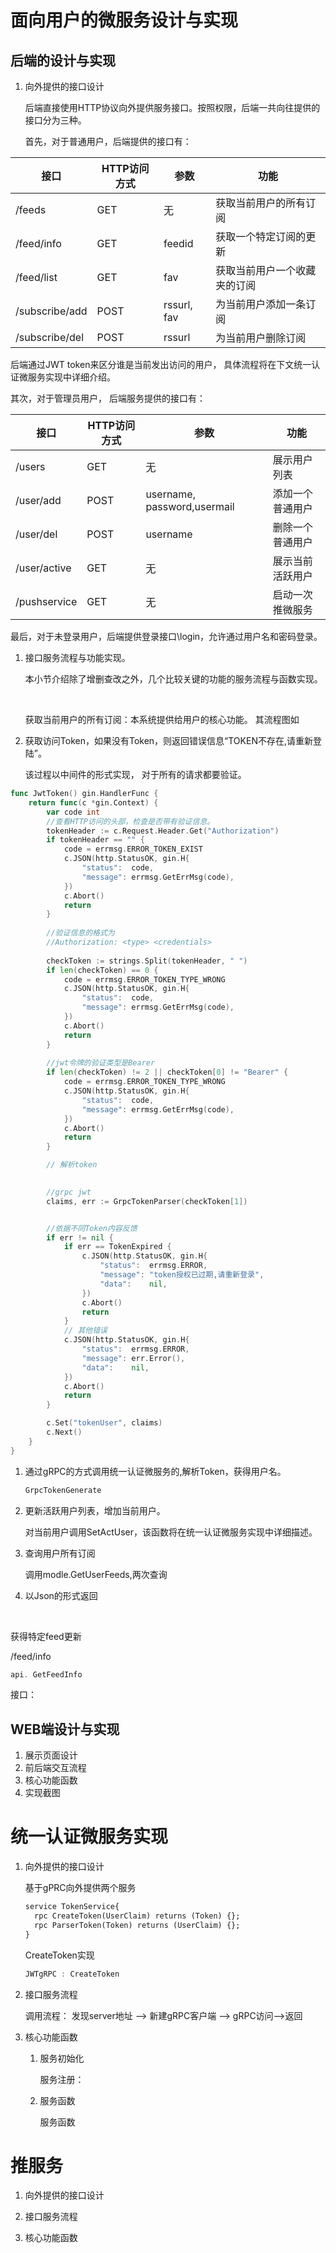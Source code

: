 # 面向用户的微服务设计与实现

## 后端的设计与实现

1. 向外提供的接口设计

   后端直接使用HTTP协议向外提供服务接口。按照权限，后端一共向往提供的接口分为三种。 

   首先，对于普通用户，后端提供的接口有：

| 接口           | HTTP访问方式 | 参数        | 功能                         |
| -------------- | ------------ | ----------- | ---------------------------- |
| /feeds         | GET          | 无          | 获取当前用户的所有订阅       |
| /feed/info     | GET          | feedid      | 获取一个特定订阅的更新       |
| /feed/list     | GET          | fav         | 获取当前用户一个收藏夹的订阅 |
| /subscribe/add | POST         | rssurl, fav | 为当前用户添加一条订阅       |
| /subscribe/del | POST         | rssurl      | 为当前用户删除订阅           |

后端通过JWT token来区分谁是当前发出访问的用户， 具体流程将在下文统一认证微服务实现中详细介绍。 



其次，对于管理员用户， 后端服务提供的接口有：


| 接口         | HTTP访问方式 | 参数                        | 功能             |
| ------------ | ------------ | --------------------------- | ---------------- |
| /users       | GET          | 无                          | 展示用户列表     |
| /user/add    | POST         | username, password,usermail | 添加一个普通用户 |
| /user/del    | POST         | username                    | 删除一个普通用户 |
| /user/active | GET          | 无                          | 展示当前活跃用户 |
| /pushservice | GET          | 无                          | 启动一次推微服务 |

最后，对于未登录用户，后端提供登录接口\login，允许通过用户名和密码登录。




1. 接口服务流程与功能实现。

   本小节介绍除了增删查改之外，几个比较关键的功能的服务流程与函数实现。 

   ​	

   获取当前用户的所有订阅：本系统提供给用户的核心功能。 其流程图如



  1. 获取访问Token，如果没有Token，则返回错误信息“TOKEN不存在,请重新登陆”。

     该过程以中间件的形式实现， 对于所有的请求都要验证。 

~~~go
func JwtToken() gin.HandlerFunc {
	return func(c *gin.Context) {
		var code int
        //查看HTTP访问的头部，检查是否带有验证信息。
		tokenHeader := c.Request.Header.Get("Authorization")
		if tokenHeader == "" {
			code = errmsg.ERROR_TOKEN_EXIST
			c.JSON(http.StatusOK, gin.H{
				"status":  code,
				"message": errmsg.GetErrMsg(code),
			})
			c.Abort()
			return
		}
		
        //验证信息的格式为
        //Authorization: <type> <credentials>
        
		checkToken := strings.Split(tokenHeader, " ")
		if len(checkToken) == 0 {
			code = errmsg.ERROR_TOKEN_TYPE_WRONG
			c.JSON(http.StatusOK, gin.H{
				"status":  code,
				"message": errmsg.GetErrMsg(code),
			})
			c.Abort()
			return
		}
		
        //jwt令牌的验证类型是Bearer
		if len(checkToken) != 2 || checkToken[0] != "Bearer" {
			code = errmsg.ERROR_TOKEN_TYPE_WRONG
			c.JSON(http.StatusOK, gin.H{
				"status":  code,
				"message": errmsg.GetErrMsg(code),
			})
			c.Abort()
			return
		}

		// 解析token
		

		//grpc jwt
		claims, err := GrpcTokenParser(checkToken[1])


		//依据不同Token内容反馈
		if err != nil {
			if err == TokenExpired {
				c.JSON(http.StatusOK, gin.H{
					"status":  errmsg.ERROR,
					"message": "token授权已过期,请重新登录",
					"data":    nil,
				})
				c.Abort()
				return
			}
			// 其他错误
			c.JSON(http.StatusOK, gin.H{
				"status":  errmsg.ERROR,
				"message": err.Error(),
				"data":    nil,
			})
			c.Abort()
			return
		}

		c.Set("tokenUser", claims)
		c.Next()
	}
}
~~~

  1. 通过gRPC的方式调用统一认证微服务的,解析Token，获得用户名。 

     ~~~go
     GrpcTokenGenerate
     ~~~

  1. 更新活跃用户列表，增加当前用户。

     对当前用户调用SetActUser，该函数将在统一认证微服务实现中详细描述。

  1. 查询用户所有订阅

     调用modle.GetUserFeeds,两次查询

  2. 以Json的形式返回

​		



获得特定feed更新

/feed/info

~~~go
api. GetFeedInfo
~~~









接口：









## WEB端设计与实现

1. 展示页面设计
2. 前后端交互流程
3. 核心功能函数
4. 实现截图



# 统一认证微服务实现

1. 向外提供的接口设计

   基于gPRC向外提供两个服务

   ~~~protobuf
   service TokenService{
     rpc CreateToken(UserClaim) returns (Token) {};
     rpc ParserToken(Token) returns (UserClaim) {};
   }
   ~~~

   CreateToken实现

   ~~~go
   JWTgRPC : CreateToken
   ~~~

1. 接口服务流程

   调用流程： 发现server地址 --> 新建gRPC客户端 --> gRPC访问-->返回



1. 核心功能函数
   1. 服务初始化

      服务注册：

   

   1. 服务函数

      服务函数

# 推服务

1. 向外提供的接口设计
2. 接口服务流程

3. 核心功能函数
